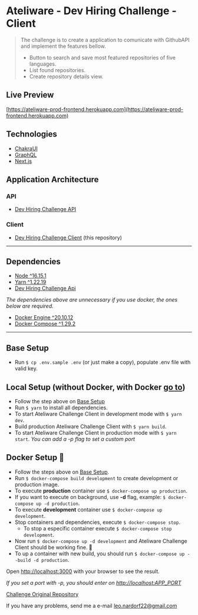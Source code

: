 # Ateliware - Dev Hiring Challenge - Client

> The challenge is to create a application to comunicate with GithubAPI and implement the features bellow.
>
> - Button to search and save most featured repositories of five languages.
> - List found repositories.
> - Create repository details view.

## Live Preview

[https://ateliware-prod-frontend.herokuapp.com](https://ateliware-prod-frontend.herokuapp.com)

## Technologies

- [ChakraUI](https://chakra-ui.com)
- [GraphQL](https://graphql.org)
- [Next.js](https://nextjs.org)

## Application Architecture

### API

- [Dev Hiring Challenge API](https://github.com/Leonardo-Figueiredo/dev-hiring-challenge)

### Client

- [Dev Hiring Challenge Client](https://github.com/Leonardo-Figueiredo/dev-hiring-challenge-frontend) (this repository)

---

## Dependencies

- [Node ^16.15.1](https://nodejs.org/dist/v16.15.1/docs/api/)
- [Yarn ^1.22.19](https://yarnpkg.com)
- [Dev Hiring Challenge Api](#api)

_The dependencies above are unnecessary if you use docker, the ones below are required._

- [Docker Engine ^20.10.12](https://docs.docker.com/engine/install/)
- [Docker Compose ^1.29.2](https://docs.docker.com/compose/install/)

---

## Base Setup

- Run `$ cp .env.sample .env` (or just make a copy), populate .env file with valid key.

## Local Setup (without Docker, with Docker [go to](#docker-setup-🐳))

- Follow the step above on [Base Setup](#base-setup)
- Run `$ yarn` to install all dependencies.
- To start Ateliware Challenge Client in development mode with `$ yarn dev`.
- Build production Ateliware Challenge Client with `$ yarn build`.
- To start Ateliware Challenge Client in production mode with `$ yarn start`.
_You can add a -p flag to set a custom port_

## Docker Setup 🐳

- Follow the steps above on [Base Setup](#base-setup).
- Run `$ docker-compose build development` to create development or production image.
- To execute **production** container use `$ docker-compose up production`.
- If you want to execute on background, use **-d** flag, example: `$ docker-compose up -d production`.
- To execute **development** container use `$ docker-compose up development`.
- Stop containers and dependencies, execute `$ docker-compose stop`.
  - To stop a especific container execute `$ docker-compose stop development`.
- Now run `$ docker-compose up -d development` and Ateliware Challenge Client should be working fine. 🚀
- To up a container with new build, you should run `$ docker-compose up --build -d production`.

Open [http://localhost:3000](http://localhost:3000) with your browser to see the result.

_If you set a port with -p, you should enter on <http://localhost:APP_PORT>_

[Challenge Original Repository](https://github.com/ateliware/dev-hiring-challenge)

If you have any problems, send me a e-mail [leo.nardorf22@gmail.com](mailto:leo.nardorf22@gmail.com)
